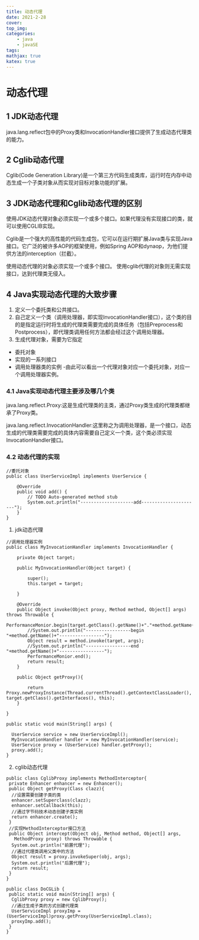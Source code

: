 ```yaml
---
title: 动态代理
date: 2021-2-28
cover:
top_img:
categories: 
    - java
    - javaSE
tags: 
mathjax: true
katex: true
---
```

# 动态代理

## 1 JDK动态代理
java.lang.reflect包中的Proxy类和InvocationHandler接口提供了生成动态代理类的能力。

## 2 Cglib动态代理
Cglib(Code Generation Library)是一个第三方代码生成类库，运行时在内存中动态生成一个子类对象从而实现对目标对象功能的扩展。

## 3 JDK动态代理和Cglib动态代理的区别

使用JDK动态代理对象必须实现一个或多个接口。如果代理没有实现接口的类，就可以使用CGLIB实现。

Cglib是一个强大的高性能的代码生成包，它可以在运行期扩展Java类与实现Java接口。它广泛的被许多AOP的框架使用，例如Spring AOP和dynaop，为他们提供方法的interception（拦截）。

使用动态代理的对象必须实现一个或多个接口。
使用cglib代理的对象则无需实现接口，达到代理类无侵入。

## 4 Java实现动态代理的大致步骤

1. 定义一个委托类和公共接口。
2. 自己定义一个类（调用处理器，即实现InvocationHandler接口），这个类的目的是指定运行时将生成的代理类需要完成的具体任务（包括Preprocess和Postprocess），即代理类调用任何方法都会经过这个调用处理器。
3. 生成代理对象，需要为它指定
- 委托对象
- 实现的一系列接口
- 调用处理器类的实例
-由此可以看出一个代理对象对应一个委托对象，对应一个调用处理器实例。

### 4.1 Java实现动态代理主要涉及哪几个类

java.lang.reflect.Proxy:这是生成代理类的主类，通过Proxy类生成的代理类都继承了Proxy类。

java.lang.reflect.InvocationHandler:这里称之为调用处理器，是一个接口，动态生成的代理类需要完成的具体内容需要自己定义一个类，这个类必须实现InvocationHandler接口。

### 4.2 动态代理的实现

```
//委托对象
public class UserServiceImpl implements UserService {

    @Override
    public void add() {
        // TODO Auto-generated method stub
        System.out.println("--------------------add----------------------");
    }
}
```

1. jdk动态代理
```
//调用处理器实例
public class MyInvocationHandler implements InvocationHandler {

    private Object target;

    public MyInvocationHandler(Object target) {

        super();
        this.target = target;

    }

    @Override
    public Object invoke(Object proxy, Method method, Object[] args) throws Throwable {
        PerformanceMonior.begin(target.getClass().getName()+"."+method.getName());
        //System.out.println("-----------------begin "+method.getName()+"-----------------");
        Object result = method.invoke(target, args);
        //System.out.println("-----------------end "+method.getName()+"-----------------");
        PerformanceMonior.end();
        return result;
    }

    public Object getProxy(){

        return Proxy.newProxyInstance(Thread.currentThread().getContextClassLoader(), target.getClass().getInterfaces(), this);
    }

}

public static void main(String[] args) {

  UserService service = new UserServiceImpl();
  MyInvocationHandler handler = new MyInvocationHandler(service);
  UserService proxy = (UserService) handler.getProxy();
  proxy.add();
}
```
2. cglib动态代理
```
public class CglibProxy implements MethodInterceptor{  
 private Enhancer enhancer = new Enhancer();  
 public Object getProxy(Class clazz){  
  //设置需要创建子类的类  
  enhancer.setSuperclass(clazz);  
  enhancer.setCallback(this);  
  //通过字节码技术动态创建子类实例  
  return enhancer.create();  
 }  
 //实现MethodInterceptor接口方法  
 public Object intercept(Object obj, Method method, Object[] args,  
   MethodProxy proxy) throws Throwable {  
  System.out.println("前置代理");  
  //通过代理类调用父类中的方法  
  Object result = proxy.invokeSuper(obj, args);  
  System.out.println("后置代理");  
  return result;  
 }  
}  

public class DoCGLib {  
 public static void main(String[] args) {  
  CglibProxy proxy = new CglibProxy();  
  //通过生成子类的方式创建代理类  
  UserServiceImpl proxyImp = (UserServiceImpl)proxy.getProxy(UserServiceImpl.class);  
  proxyImp.add();  
 }  
}
```